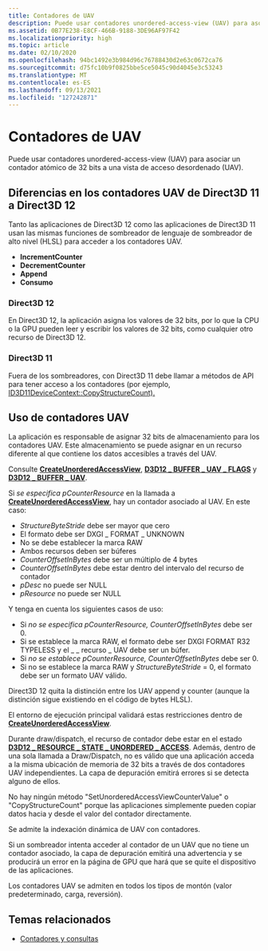```yaml
---
title: Contadores de UAV
description: Puede usar contadores unordered-access-view (UAV) para asociar un contador atómico de 32 bits a una vista de acceso desordenado (UAV).
ms.assetid: 0B77E238-E8CF-466B-9188-3DE96AF97F42
ms.localizationpriority: high
ms.topic: article
ms.date: 02/10/2020
ms.openlocfilehash: 94bc1492e3b984d96c76788430d2e63c0672ca76
ms.sourcegitcommit: d75fc10b9f0825bbe5ce5045c90d4045e3c53243
ms.translationtype: MT
ms.contentlocale: es-ES
ms.lasthandoff: 09/13/2021
ms.locfileid: "127242871"
---
```

# <a name="uav-counters"></a>Contadores de UAV
Puede usar contadores unordered-access-view (UAV) para asociar un contador atómico de 32 bits a una vista de acceso desordenado (UAV).

## <a name="differences-in-uav-counters-from-direct3d-11-to-direct3d-12"></a>Diferencias en los contadores UAV de Direct3D 11 a Direct3D 12
Tanto las aplicaciones de Direct3D 12 como las aplicaciones de Direct3D 11 usan las mismas funciones de sombreador de lenguaje de sombreador de alto nivel (HLSL) para acceder a los contadores UAV.

-   **IncrementCounter**
-   **DecrementCounter**
-   **Append**
-   **Consumo**

### <a name="direct3d-12"></a>Direct3D 12
En Direct3D 12, la aplicación asigna los valores de 32 bits, por lo que la CPU o la GPU pueden leer y escribir los valores de 32 bits, como cualquier otro recurso de Direct3D 12.

### <a name="direct3d-11"></a>Direct3D 11
Fuera de los sombreadores, con Direct3D 11 debe llamar a métodos de API para tener acceso a los contadores (por ejemplo, [ID3D11DeviceContext::CopyStructureCount).](/windows/win32/api/d3d11/nf-d3d11-id3d11devicecontext-copystructurecount)

## <a name="using-uav-counters"></a>Uso de contadores UAV
La aplicación es responsable de asignar 32 bits de almacenamiento para los contadores UAV. Este almacenamiento se puede asignar en un recurso diferente al que contiene los datos accesibles a través del UAV.

Consulte [**CreateUnorderedAccessView**](/windows/desktop/api/d3d12/nf-d3d12-id3d12device-createunorderedaccessview), [**D3D12 \_ BUFFER \_ UAV \_ FLAGS**](/windows/desktop/api/d3d12/ne-d3d12-d3d12_buffer_uav_flags) y [**D3D12 \_ BUFFER \_ UAV**](/windows/desktop/api/d3d12/ns-d3d12-d3d12_buffer_uav).

Si *se especifica pCounterResource* en la llamada a [**CreateUnorderedAccessView**](/windows/desktop/api/d3d12/nf-d3d12-id3d12device-createunorderedaccessview), hay un contador asociado al UAV. En este caso:

-   *StructureByteStride* debe ser mayor que cero
-   El formato debe ser DXGI \_ FORMAT \_ UNKNOWN
-   No se debe establecer la marca RAW
-   Ambos recursos deben ser búferes
-   *CounterOffsetInBytes* debe ser un múltiplo de 4 bytes
-   *CounterOffsetInBytes* debe estar dentro del intervalo del recurso de contador
-   *pDesc* no puede ser NULL
-   *pResource* no puede ser NULL

Y tenga en cuenta los siguientes casos de uso:

-   Si *no se especifica pCounterResource,* *CounterOffsetInBytes* debe ser 0.
-   Si se establece la marca RAW, el formato debe ser DXGI FORMAT R32 TYPELESS y el \_ \_ recurso \_ UAV debe ser un búfer.
-   Si *no se establece pCounterResource,* *CounterOffsetInBytes* debe ser 0.
-   Si no se establece la marca RAW y *StructureByteStride* = 0, el formato debe ser un formato UAV válido.

Direct3D 12 quita la distinción entre los UAV append y counter (aunque la distinción sigue existiendo en el código de bytes HLSL).

El entorno de ejecución principal validará estas restricciones dentro de [**CreateUnorderedAccessView**](/windows/desktop/api/d3d12/nf-d3d12-id3d12device-createunorderedaccessview).

Durante draw/dispatch, el recurso de contador debe estar en el estado [**D3D12 \_ RESOURCE \_ STATE \_ UNORDERED \_ ACCESS**](/windows/desktop/api/d3d12/ne-d3d12-d3d12_resource_states). Además, dentro de una sola llamada a Draw/Dispatch, no es válido que una aplicación acceda a la misma ubicación de memoria de 32 bits a través de dos contadores UAV independientes. La capa de depuración emitirá errores si se detecta alguno de ellos.

No hay ningún método "SetUnorderedAccessViewCounterValue" o "CopyStructureCount" porque las aplicaciones simplemente pueden copiar datos hacia y desde el valor del contador directamente.

Se admite la indexación dinámica de UAV con contadores.

Si un sombreador intenta acceder al contador de un UAV que no tiene un contador asociado, la capa de depuración emitirá una advertencia y se producirá un error en la página de GPU que hará que se quite el dispositivo de las aplicaciones.

Los contadores UAV se admiten en todos los tipos de montón (valor predeterminado, carga, reversión).

## <a name="related-topics"></a>Temas relacionados

* [Contadores y consultas](counters-and-queries.md)